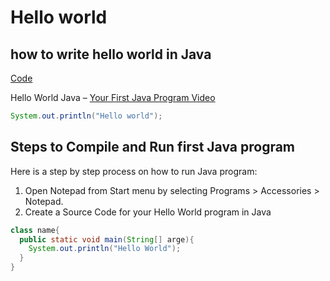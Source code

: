# Hello world
## how to write hello world in Java

[Code](https://github.com/mAdithya1/Hello_java/blob/main/Hello.java)

Hello World Java – [Your First Java Program Video](https://www.youtube.com/watch?v=BIUr6UNROgU)

```java
System.out.println("Hello world");
```

## Steps to Compile and Run first Java program
Here is a step by step process on how to run Java program:

1. Open Notepad from Start menu by selecting Programs > Accessories > Notepad.
1. Create a Source Code for your Hello World program in Java
```java
class name{
  public static void main(String[] arge){
    System.out.println("Hello World");
  }
}
```
